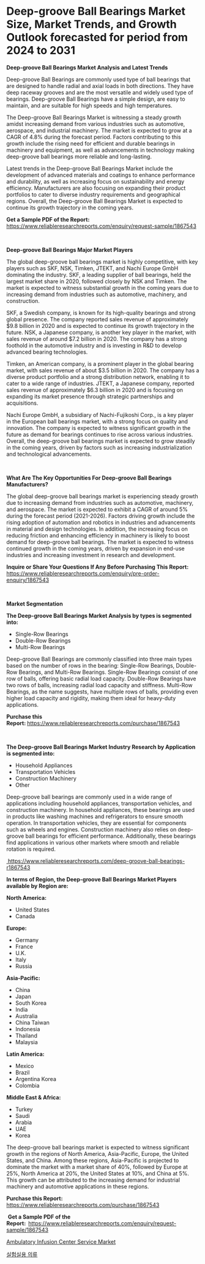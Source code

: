 <p><h1>Deep-groove Ball Bearings Market Size, Market Trends, and Growth Outlook forecasted for period from 2024 to 2031</h1></p><p><strong>Deep-groove Ball Bearings Market Analysis and Latest Trends</strong></p>
<p><p>Deep-groove Ball Bearings are commonly used type of ball bearings that are designed to handle radial and axial loads in both directions. They have deep raceway grooves and are the most versatile and widely used type of bearings. Deep-groove Ball Bearings have a simple design, are easy to maintain, and are suitable for high speeds and high temperatures.</p><p>The Deep-groove Ball Bearings Market is witnessing a steady growth amidst increasing demand from various industries such as automotive, aerospace, and industrial machinery. The market is expected to grow at a CAGR of 4.8% during the forecast period. Factors contributing to this growth include the rising need for efficient and durable bearings in machinery and equipment, as well as advancements in technology making deep-groove ball bearings more reliable and long-lasting.</p><p>Latest trends in the Deep-groove Ball Bearings Market include the development of advanced materials and coatings to enhance performance and durability, as well as increasing focus on sustainability and energy efficiency. Manufacturers are also focusing on expanding their product portfolios to cater to diverse industry requirements and geographical regions. Overall, the Deep-groove Ball Bearings Market is expected to continue its growth trajectory in the coming years.</p></p>
<p><strong>Get a Sample PDF of the Report:&nbsp;</strong> <a href="https://www.reliableresearchreports.com/enquiry/request-sample/1867543">https://www.reliableresearchreports.com/enquiry/request-sample/1867543</a></p>
<p>&nbsp;</p>
<p><strong>Deep-groove Ball Bearings Major Market Players</strong></p>
<p><p>The global deep-groove ball bearings market is highly competitive, with key players such as SKF, NSK, Timken, JTEKT, and Nachi Europe GmbH dominating the industry. SKF, a leading supplier of ball bearings, held the largest market share in 2020, followed closely by NSK and Timken. The market is expected to witness substantial growth in the coming years due to increasing demand from industries such as automotive, machinery, and construction.</p><p>SKF, a Swedish company, is known for its high-quality bearings and strong global presence. The company reported sales revenue of approximately $9.8 billion in 2020 and is expected to continue its growth trajectory in the future. NSK, a Japanese company, is another key player in the market, with sales revenue of around $7.2 billion in 2020. The company has a strong foothold in the automotive industry and is investing in R&D to develop advanced bearing technologies.</p><p>Timken, an American company, is a prominent player in the global bearing market, with sales revenue of about $3.5 billion in 2020. The company has a diverse product portfolio and a strong distribution network, enabling it to cater to a wide range of industries. JTEKT, a Japanese company, reported sales revenue of approximately $6.3 billion in 2020 and is focusing on expanding its market presence through strategic partnerships and acquisitions.</p><p>Nachi Europe GmbH, a subsidiary of Nachi-Fujikoshi Corp., is a key player in the European ball bearings market, with a strong focus on quality and innovation. The company is expected to witness significant growth in the future as demand for bearings continues to rise across various industries. Overall, the deep-groove ball bearings market is expected to grow steadily in the coming years, driven by factors such as increasing industrialization and technological advancements.</p></p>
<p>&nbsp;</p>
<p><strong>What Are The Key Opportunities For Deep-groove Ball Bearings Manufacturers?</strong></p>
<p><p>The global deep-groove ball bearings market is experiencing steady growth due to increasing demand from industries such as automotive, machinery, and aerospace. The market is expected to exhibit a CAGR of around 5% during the forecast period (2021-2026). Factors driving growth include the rising adoption of automation and robotics in industries and advancements in material and design technologies. In addition, the increasing focus on reducing friction and enhancing efficiency in machinery is likely to boost demand for deep-groove ball bearings. The market is expected to witness continued growth in the coming years, driven by expansion in end-use industries and increasing investment in research and development.</p></p>
<p><strong>Inquire or Share Your Questions If Any Before Purchasing This Report:</strong> <a href="https://www.reliableresearchreports.com/enquiry/pre-order-enquiry/1867543">https://www.reliableresearchreports.com/enquiry/pre-order-enquiry/1867543</a></p>
<p>&nbsp;</p>
<p><strong>Market Segmentation</strong></p>
<p><strong>The Deep-groove Ball Bearings Market Analysis by types is segmented into:</strong></p>
<p><ul><li>Single-Row Bearings</li><li>Double-Row Bearings</li><li>Multi-Row Bearings</li></ul></p>
<p><p>Deep-groove Ball Bearings are commonly classified into three main types based on the number of rows in the bearing: Single-Row Bearings, Double-Row Bearings, and Multi-Row Bearings. Single-Row Bearings consist of one row of balls, offering basic radial load capacity. Double-Row Bearings have two rows of balls, increasing radial load capacity and stiffness. Multi-Row Bearings, as the name suggests, have multiple rows of balls, providing even higher load capacity and rigidity, making them ideal for heavy-duty applications.</p></p>
<p><strong>Purchase this Report:&nbsp;</strong><a href="https://www.reliableresearchreports.com/purchase/1867543">https://www.reliableresearchreports.com/purchase/1867543</a></p>
<p>&nbsp;</p>
<p><strong>The Deep-groove Ball Bearings Market Industry Research by Application is segmented into:</strong></p>
<p><ul><li>Household Appliances</li><li>Transportation Vehicles</li><li>Construction Machinery</li><li>Other</li></ul></p>
<p><p>Deep-groove ball bearings are commonly used in a wide range of applications including household appliances, transportation vehicles, and construction machinery. In household appliances, these bearings are used in products like washing machines and refrigerators to ensure smooth operation. In transportation vehicles, they are essential for components such as wheels and engines. Construction machinery also relies on deep-groove ball bearings for efficient performance. Additionally, these bearings find applications in various other markets where smooth and reliable rotation is required.</p></p>
<p><a href="https://www.reliableresearchreports.com/deep-groove-ball-bearings-r1867543">&nbsp;https://www.reliableresearchreports.com/deep-groove-ball-bearings-r1867543</a></p>
<p><strong>In terms of Region, the Deep-groove Ball Bearings Market Players available by Region are:</strong></p>
<p>
    <p> <strong> North America: </strong>
        <ul>
            <li>United States</li>
            <li>Canada</li>
        </ul>
        </p> 
    <p> <strong> Europe: </strong>
        <ul>
            <li>Germany</li>
            <li>France</li>
            <li>U.K.</li>
            <li>Italy</li>
            <li>Russia</li>
        </ul>
        </p> 
    <p> <strong> Asia-Pacific: </strong>
        <ul>
            <li>China</li>
            <li>Japan</li>
            <li>South Korea</li>
            <li>India</li>
            <li>Australia</li>
            <li>China Taiwan</li>
            <li>Indonesia</li>
            <li>Thailand</li>
            <li>Malaysia</li>
        </ul>
        </p> 
    <p> <strong> Latin America: </strong>
        <ul>
            <li>Mexico</li>
            <li>Brazil</li>
            <li>Argentina Korea</li>
            <li>Colombia</li>
        </ul>
        </p> 
    <p> <strong> Middle East & Africa: </strong>
        <ul>
            <li>Turkey</li>
            <li>Saudi</li>
            <li>Arabia</li>
            <li>UAE</li>
            <li>Korea</li>
        </ul>
    </p>
    </p>
<p><p>The deep-groove ball bearings market is expected to witness significant growth in the regions of North America, Asia-Pacific, Europe, the United States, and China. Among these regions, Asia-Pacific is projected to dominate the market with a market share of 40%, followed by Europe at 25%, North America at 20%, the United States at 10%, and China at 5%. This growth can be attributed to the increasing demand for industrial machinery and automotive applications in these regions.</p></p>
<p><strong>Purchase this Report: </strong><a href="https://www.reliableresearchreports.com/purchase/1867543">https://www.reliableresearchreports.com/purchase/1867543</a></p>
<p>&nbsp;<strong>Get a Sample PDF of the Report:&nbsp;&nbsp;</strong><a href="https://www.reliableresearchreports.com/enquiry/request-sample/1867543">https://www.reliableresearchreports.com/enquiry/request-sample/1867543</a></p>
<p><strong></strong></p>
<p><p><a href="https://github.com/muhammadasraf467/Market-Research-Report-List-1/blob/main/ambulatory-infusion-center-service-market.md">Ambulatory Infusion Center Service Market</a></p><p><a href="https://github.com/RichardLueilwitz787/Market-Research-Report-List-2/blob/main/51451319122.md">실험실용 의류</a></p></p>